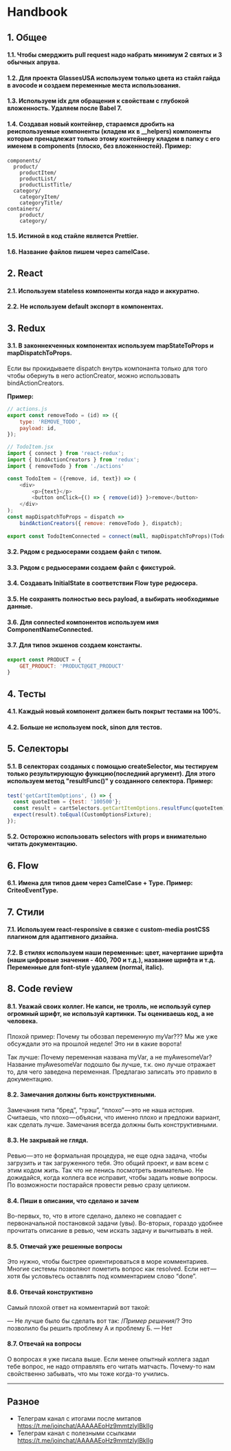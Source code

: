 # Handbook

## 1. Общее
#### 1.1. Чтобы смерджить pull request надо набрать минимум 2 святых и 3 обычных апрува.
#### 1.2. Для проекта GlassesUSA используем только цвета из стайл гайда в avocode и создаем переменные места использования.
#### 1.3. Используем idx для обращения к свойствам с глубокой вложенность. Удаляем после Babel 7.
#### 1.4. Создавая новый контейнер, стараемся дробить на реиспользуемые компоненты (кладем их в __helpers) компоненты которые пренадлежат только этому контейнеру кладем в папку с его именем в components (плоско, без вложенностей). Пример:
```
components/
  product/
    productItem/
    productList/
    productListTitle/
  category/
    categoryItem/
    categoryTitle/
containers/
    product/
    category/
```
#### 1.5. Истиной в код стайле является Prettier.
#### 1.6. Название файлов пишем через camelCase.
	
## 2. React
#### 2.1. Используем stateless компоненты когда надо и аккуратно.
#### 2.2. Не используем default экспорт в компонентах.

## 3. Redux
#### 3.1. В законнекченных компонентах используем mapStateToProps и mapDispatchToProps.
Если вы прокидываете dispatch внутрь компонанта только для того чтобы обернуть в него actionCreator, можно использовать bindActionCreators.

**Пример:**
```javascript
// actions.js
export const removeTodo = (id) => ({
    type: 'REMOVE_TODO',
    payload: id,
});

// TodoItem.jsx
import { connect } from 'react-redux';
import { bindActionCreators } from 'redux';
import { removeTodo } from './actions'

const TodoItem = ({remove, id, text}) => (
    <div>
        <p>{text}</p>
        <button onClick={() => { remove(id)} }>remove</button>
    </div>
);
const mapDispatchToProps = dispatch => 
    bindActionCreators({ remove: removeTodo }, dispatch);
    
export const TodoItemConnected = connect(null, mapDispatchToProps)(TodoItem);
```

#### 3.2. Рядом с редьюсерами создаем файл с типом.
#### 3.3. Рядом с редьюсерами создаем файл с фикстурой.
#### 3.4. Создавать InitialState в соответствии Flow type редюсера.
#### 3.5. Не сохранять полностью весь payload, а выбирать необходимые данные.
#### 3.6. Для connected компонентов используем имя ComponentNameConnected.
#### 3.7. Для типов экшенов создаем константы.
```javascript
export const PRODUCT = {
    GET_PRODUCT: 'PRODUCT@GET_PRODUCT'
}
```

## 4. Тесты
#### 4.1. Каждый новый компонент должен быть покрыт тестами на 100%.
#### 4.2. Больше не используем nock, sinon для тестов.

## 5. Селекторы
#### 5.1. В селекторах созданых с помощью createSelector, мы тестируем только результирующую функцию(последний аргумент). Для этого используем метод "resultFunc()" у созданного селектора. Пример:
```javascript
test('getCartItemOptions', () => {
  const quoteItem = {test: '100500'};
  const result = cartSelectors.getCartItemOptions.resultFunc(quoteItem);
  expect(result).toEqual(CustomOptionsFixture);
});
```
#### 5.2. Осторожно использовать selectors with props и внимательно читать документацию.

## 6. Flow
#### 6.1. Имена для типов даем через CamelCase + Type. Пример: CriteoEventType.
	
## 7. Стили
#### 7.1. Используем react-responsive в связке с custom-media postCSS плагином для адаптивного дизайна.
#### 7.2. В стилях используем наши переменные: цвет, начертание шрифта (наши цифровые значения - 400, 700 и т.д.), название шрифта и т.д. Переменные для font-style удаляем (normal, italic).

## 8. Code review
#### 8.1. Уважай своих коллег. Не капси, не тролль, не используй супер огромный шрифт, не используй картинки. Ты оцениваешь код, а не человека.

Плохой пример:
Почему ты обозвал переменную myVar??? Мы же уже обсуждали это на прошлой неделе! Это ни в какие ворота!

Так лучше:
Почему переменная названа myVar, а не myAwesomeVar? Название myAwesomeVar подошло бы лучше, т.к. оно лучше отражает то, для чего заведена переменная. Предлагаю записать это правило в документацию.

#### 8.2. Замечания должны быть конструктивными. 
Замечания типа “бред”, “трэш”, “плохо” — это не наша история. Считаешь, что плохо — объясни, что именно плохо и предложи вариант, как сделать лучше. Замечания всегда должны быть конструктивными.

#### 8.3. Не закрывай не глядя.
Ревью — это не формальная процедура, не еще одна задача, чтобы загрузить и так загруженного тебя. Это общий проект, и вам всем с этим кодом жить. Так что не ленись посмотреть внимательно.
Не дожидайся, когда коллега все исправит, чтобы задать новые вопросы. По возможности постарайся провести ревью сразу целиком.

#### 8.4. Пиши в описании, что сделано и зачем
Во-первых, то, что в итоге сделано, далеко не совпадает с первоначальной постановкой задачи (увы). Во-вторых, гораздо удобнее прочитать описание в ревью, чем искать задачу и вычитывать в ней.

#### 8.5. Отмечай уже решенные вопросы
Это нужно, чтобы быстрее ориентироваться в море комментариев. Многие системы позволяют пометить вопрос как resolved. Если нет — хотя бы условьтесь оставлять под комментарием слово “done”.

#### 8.6. Отвечай конструктивно
Самый плохой ответ на комментарий вот такой:

— Не лучше было бы сделать вот так: /*Пример решения*/? Это позволило бы решить проблему А и проблему Б.
— Нет

#### 8.7. Отвечай на вопросы
О вопросах я уже писала выше. Если менее опытный коллега задал тебе вопрос, не надо отправлять его читать матчасть. Почему-то нам свойственно забывать, что мы тоже когда-то учились.

---
## Разное
 - Телеграм канал с итогами после митапов https://t.me/joinchat/AAAAAEoHz9mmtzlylBkIIg
 - Телеграм канал с полезными ссылками https://t.me/joinchat/AAAAAEoHz9mmtzlylBkIIg
